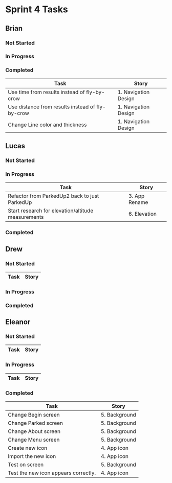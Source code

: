 # Sprint 4 Tasks

## Brian
### Not Started
### In Progress
### Completed
| Task | Story |
| ---- | --- |
| Use time from results instead of fly-by-crow | 1. Navigation Design |
| Use distance from results instead of fly-by-crow | 1. Navigation Design |
| Change Line color and thickness | 1. Navigation Design |

## Lucas
### Not Started
### In Progress
| Task | Story |
| ---- | --- |
| Refactor from ParkedUp2 back to just ParkedUp | 3. App Rename |
| Start research for elevation/altitude measurements | 6. Elevation |
### Completed

## Drew
### Not Started
| Task | Story |
| ---- | --- |
### In Progress
### Completed

## Eleanor
### Not Started
| Task | Story |
| ---- | --- |
### In Progress
| Task | Story 
| ---- | --- |

### Completed
| Task | Story |
| ---- | --- |
| Change Begin screen | 5. Background |
| Change Parked screen | 5. Background |
| Change About screen | 5. Background |
| Change Menu screen | 5. Background |
| Create new icon | 4. App icon |
| Import the new icon | 4. App icon |
| Test on screen | 5. Background |
| Test the new icon appears correctly. | 4. App icon |
